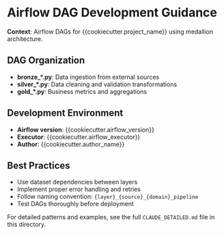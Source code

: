 # Airflow DAG Development Guidance

**Context**: Airflow DAGs for {{cookiecutter.project_name}} using medallion architecture.

## DAG Organization

- **bronze_*.py**: Data ingestion from external sources
- **silver_*.py**: Data cleaning and validation transformations  
- **gold_*.py**: Business metrics and aggregations

## Development Environment

- **Airflow version**: {{cookiecutter.airflow_version}}
- **Executor**: {{cookiecutter.airflow_executor}}
- **Author**: {{cookiecutter.author_name}}

## Best Practices

- Use dataset dependencies between layers
- Implement proper error handling and retries
- Follow naming convention: `{layer}_{source}_{domain}_pipeline`
- Test DAGs thoroughly before deployment

For detailed patterns and examples, see the full `CLAUDE_DETAILED.md` file in this directory.